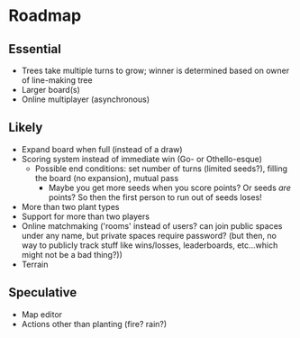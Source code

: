 # Roadmap

## Essential

- Trees take multiple turns to grow; winner is determined based on owner of
line-making tree
- Larger board(s)
- Online multiplayer (asynchronous)

## Likely

- Expand board when full (instead of a draw)
- Scoring system instead of immediate win (Go- or Othello-esque)
  - Possible end conditions: set number of turns (limited seeds?), filling the
  board (no expansion), mutual pass
    - Maybe you get more seeds when you score points? Or seeds *are* points? So
    then the first person to run out of seeds loses!
- More than two plant types
- Support for more than two players
- Online matchmaking ('rooms' instead of users? can join public spaces under any
name, but private spaces require password? (but then, no way to publicly track
stuff like wins/losses, leaderboards, etc...which might not be a bad thing?))
- Terrain

## Speculative

- Map editor
- Actions other than planting (fire? rain?)
